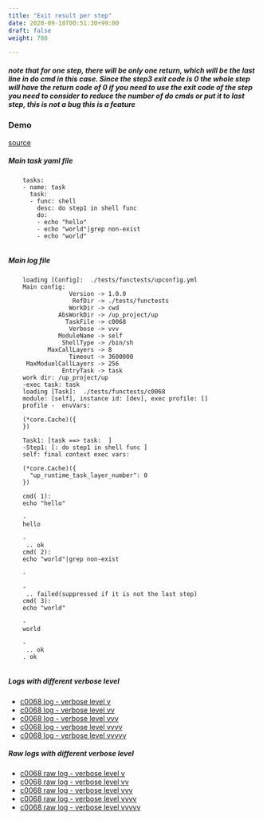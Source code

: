 ```yaml
---
title: "Exit result per step"
date: 2020-09-18T00:51:30+99:00
draft: false
weight: 780

---
```


##### note that for one step, there will be only one return, which will be the last line in do cmd in this case. Since the step3 exit code is 0 the whole step will have the return code of 0 if you need to use the exit code of the step you need to consider to reduce the number of do cmds or put it to last step, this is not a bug this is a feature


### Demo








[source](https://github.com/upcmd/up/blob/master/tests/functests/c0068.yml)

##### Main task yaml file
```
    tasks:
    - name: task
      task:
      - func: shell
        desc: do step1 in shell func
        do:
        - echo "hello"
        - echo "world"|grep non-exist
        - echo "world"
    
```
##### Main log file
```
    loading [Config]:  ./tests/functests/upconfig.yml
    Main config:
                 Version -> 1.0.0
                  RefDir -> ./tests/functests
                 WorkDir -> cwd
              AbsWorkDir -> /up_project/up
                TaskFile -> c0068
                 Verbose -> vvv
              ModuleName -> self
               ShellType -> /bin/sh
           MaxCallLayers -> 8
                 Timeout -> 3600000
     MaxModuelCallLayers -> 256
               EntryTask -> task
    work dir: /up_project/up
    -exec task: task
    loading [Task]:  ./tests/functests/c0068
    module: [self], instance id: [dev], exec profile: []
    profile -  envVars:
    
    (*core.Cache)({
    })
    
    Task1: [task ==> task:  ]
    -Step1: [: do step1 in shell func ]
    self: final context exec vars:
    
    (*core.Cache)({
      "up_runtime_task_layer_number": 0
    })
    
    cmd( 1):
    echo "hello"
    
    -
    hello
    
    -
     .. ok
    cmd( 2):
    echo "world"|grep non-exist
    
    -
    
    -
     .. failed(suppressed if it is not the last step)
    cmd( 3):
    echo "world"
    
    -
    world
    
    -
     .. ok
    . ok
    
```


##### Logs with different verbose level
* [c0068 log - verbose level v](../../logs/c0068_v)
* [c0068 log - verbose level vv](../../logs/c0068_vv)
* [c0068 log - verbose level vvv](../../logs/c0068_vvvv)
* [c0068 log - verbose level vvvv](../../logs/c0068_vvvv)
* [c0068 log - verbose level vvvvv](../../logs/c0068_vvvvv)

##### Raw logs with different verbose level
* [c0068 raw log - verbose level v](../../reflogs/c0068_v.log)
* [c0068 raw log - verbose level vv](../../reflogs/c0068_vv.log)
* [c0068 raw log - verbose level vvv](../../reflogs/c0068_vvv.log)
* [c0068 raw log - verbose level vvvv](../../reflogs/c0068_vvvv.log)
* [c0068 raw log - verbose level vvvvv](../../reflogs/c0068_vvvvv.log)







